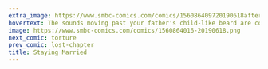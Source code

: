 ```yaml
---
extra_image: https://www.smbc-comics.com/comics/156086409720190618after.png
hovertext: The sounds moving past your father's child-like beard are correct.
image: https://www.smbc-comics.com/comics/1560864016-20190618.png
next_comic: torture
prev_comic: lost-chapter
title: Staying Married
---
```


